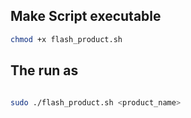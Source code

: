 ## Make Script executable

```bash
chmod +x flash_product.sh

```

## The run as

```bash

sudo ./flash_product.sh <product_name>
```
